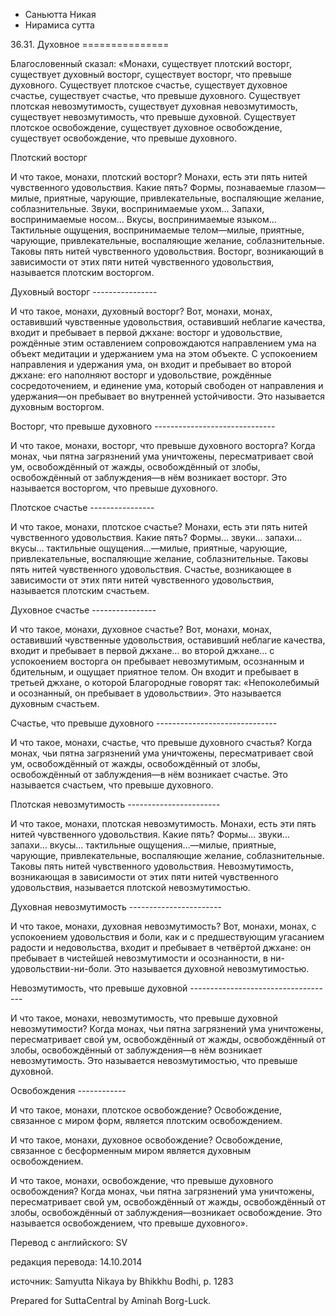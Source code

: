 









* Саньютта Никая
* Нирамиса сутта


36\.31\. Духовное
\=\=\=\=\=\=\=\=\=\=\=\=\=\=\=



Благословенный сказал: «Монахи, существует плотский восторг, существует духовный восторг, существует восторг, что превыше духовного\. Существует плотское счастье, существует духовное счастье, существует счастье, что превыше духовного\. Существует плотская невозмутимость, существует духовная невозмутимость, существует невозмутимость, что превыше духовной\. Существует плотское освобождение, существует духовное освобождение, существует освобождение, что превыше духовного\.


Плотский восторг


И что такое, монахи, плотский восторг? Монахи, есть эти пять нитей чувственного удовольствия\. Какие пять? Формы, познаваемые глазом—милые, приятные, чарующие, привлекательные, воспаляющие желание, соблазнительные\. Звуки, воспринимаемые ухом… Запахи, воспринимаемые носом… Вкусы, воспринимаемые языком… Тактильные ощущения, воспринимаемые телом—милые, приятные, чарующие, привлекательные, воспаляющие желание, соблазнительные\. Таковы пять нитей чувственного удовольствия\. Восторг, возникающий в зависимости от этих пяти нитей чувственного удовольствия, называется плотским восторгом\.


Духовный восторг
\-\-\-\-\-\-\-\-\-\-\-\-\-\-\-\-


И что такое, монахи, духовный восторг? Вот, монахи, монах, оставивший чувственные удовольствия, оставивший неблагие качества, входит и пребывает в первой джхане: восторг и удовольствие, рождённые этим оставлением сопровождаются направлением ума на объект медитации и удержанием ума на этом объекте\. С успокоением направления и удержания ума, он входит и пребывает во второй джхане: его наполняют восторг и удовольствие, рождённые сосредоточением, и единение ума, который свободен от направления и удержания—он пребывает во внутренней устойчивости\. Это называется духовным восторгом\.


Восторг, что превыше духовного
\-\-\-\-\-\-\-\-\-\-\-\-\-\-\-\-\-\-\-\-\-\-\-\-\-\-\-\-\-\-


И что такое, монахи, восторг, что превыше духовного восторга? Когда монах, чьи пятна загрязнений ума уничтожены, пересматривает свой ум, освобождённый от жажды, освобождённый от злобы, освобождённый от заблуждения—в нём возникает восторг\. Это называется восторгом, что превыше духовного\.


Плотское счастье
\-\-\-\-\-\-\-\-\-\-\-\-\-\-\-\-


И что такое, монахи, плотское счастье? Монахи, есть эти пять нитей чувственного удовольствия\. Какие пять? Формы… звуки… запахи… вкусы… тактильные ощущения…—милые, приятные, чарующие, привлекательные, воспаляющие желание, соблазнительные\. Таковы пять нитей чувственного удовольствия\. Счастье, возникающее в зависимости от этих пяти нитей чувственного удовольствия, называется плотским счастьем\.


Духовное счастье
\-\-\-\-\-\-\-\-\-\-\-\-\-\-\-\-


И что такое, монахи, духовное счастье? Вот, монахи, монах, оставивший чувственные удовольствия, оставивший неблагие качества, входит и пребывает в первой джхане… во второй джхане… с успокоением восторга он пребывает невозмутимым, осознанным и бдительным, и ощущает приятное телом\. Он входит и пребывает в третьей джхане, о которой Благородные говорят так: «Непоколебимый и осознанный, он пребывает в удовольствии»\. Это называется духовным счастьем\.


Счастье, что превыше духовного
\-\-\-\-\-\-\-\-\-\-\-\-\-\-\-\-\-\-\-\-\-\-\-\-\-\-\-\-\-\-


И что такое, монахи, счастье, что превыше духовного счастья? Когда монах, чьи пятна загрязнений ума уничтожены, пересматривает свой ум, освобождённый от жажды, освобождённый от злобы, освобождённый от заблуждения—в нём возникает счастье\. Это называется счастьем, что превыше духовного\.


Плотская невозмутимость
\-\-\-\-\-\-\-\-\-\-\-\-\-\-\-\-\-\-\-\-\-\-\-


И что такое, монахи, плотская невозмутимость\. Монахи, есть эти пять нитей чувственного удовольствия\. Какие пять? Формы… звуки… запахи… вкусы… тактильные ощущения…—милые, приятные, чарующие, привлекательные, воспаляющие желание, соблазнительные\. Таковы пять нитей чувственного удовольствия\. Невозмутимость, возникающая в зависимости от этих пяти нитей чувственного удовольствия, называется плотской невозмутимостью\.


Духовная невозмутимость
\-\-\-\-\-\-\-\-\-\-\-\-\-\-\-\-\-\-\-\-\-\-\-


И что такое, монахи, духовная невозмутимость? Вот, монахи, монах, с успокоением удовольствия и боли, как и с предшествующим угасанием радости и недовольства, входит и пребывает в четвёртой джхане: он пребывает в чистейшей невозмутимости и осознанности, в ни\-удовольствии\-ни\-боли\. Это называется духовной невозмутимостью\.


Невозмутимость, что превыше духовной
\-\-\-\-\-\-\-\-\-\-\-\-\-\-\-\-\-\-\-\-\-\-\-\-\-\-\-\-\-\-\-\-\-\-\-\-


И что такое, монахи, невозмутимость, что превыше духовной невозмутимости? Когда монах, чьи пятна загрязнений ума уничтожены, пересматривает свой ум, освобождённый от жажды, освобождённый от злобы, освобождённый от заблуждения—в нём возникает невозмутимость\. Это называется невозмутимостью, что превыше духовной\.


Освобождения
\-\-\-\-\-\-\-\-\-\-\-\-


И что такое, монахи, плотское освобождение? Освобождение, связанное с миром форм, является плотским освобождением\.


И что такое, монахи, духовное освобождение? Освобождение, связанное с бесформенным миром является духовным освобождением\.


И что такое, монахи, освобождение, что превыше духовного освобождения? Когда монах, чьи пятна загрязнений ума уничтожены, пересматривает свой ум, освобождённый от жажды, освобождённый от злобы, освобождённый от заблуждения—возникает освобождение\. Это называется освобождением, что превыше духовного»\.



Перевод с английского: SV


редакция перевода: 14\.10\.2014


источник: Samyutta Nikaya by Bhikkhu Bodhi, p\. 1283


Prepared for SuttaCentral by Aminah Borg\-Luck\.






